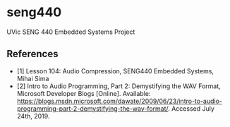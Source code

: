 # seng440
UVic SENG 440 Embedded Systems Project

## References
- [1] Lesson 104: Audio Compression, SENG440 Embedded Systems, Mihai Sima
- [2] Intro to Audio Programming, Part 2: Demystifying the WAV Format, Microsoft Developer Blogs [Online]. Available: https://blogs.msdn.microsoft.com/dawate/2009/06/23/intro-to-audio-programming-part-2-demystifying-the-wav-format/. Accessed July 24th, 2019.
